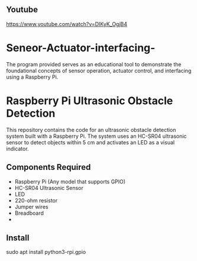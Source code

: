 ## Youtube
https://www.youtube.com/watch?v=DIKyK_OgjB4


# Seneor-Actuator-interfacing-
 The program provided serves as an educational tool to demonstrate the foundational concepts of sensor operation, actuator control, and interfacing using a Raspberry Pi. 

# Raspberry Pi Ultrasonic Obstacle Detection

This repository contains the code for an ultrasonic obstacle detection system built with a Raspberry Pi. The system uses an HC-SR04 ultrasonic sensor to detect objects within 5 cm and activates an LED as a visual indicator.

## Components Required
- Raspberry Pi (Any model that supports GPIO)
- HC-SR04 Ultrasonic Sensor
- LED
- 220-ohm resistor
- Jumper wires
- Breadboard
- 
## Install
sudo apt install python3-rpi.gpio



